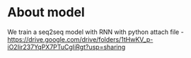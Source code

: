 # About model
We train a seq2seq model with RNN with python 
attach file - https://drive.google.com/drive/folders/1tHwKV_p-iO2Iir237YqPX7PTuCgIiRgt?usp=sharing
